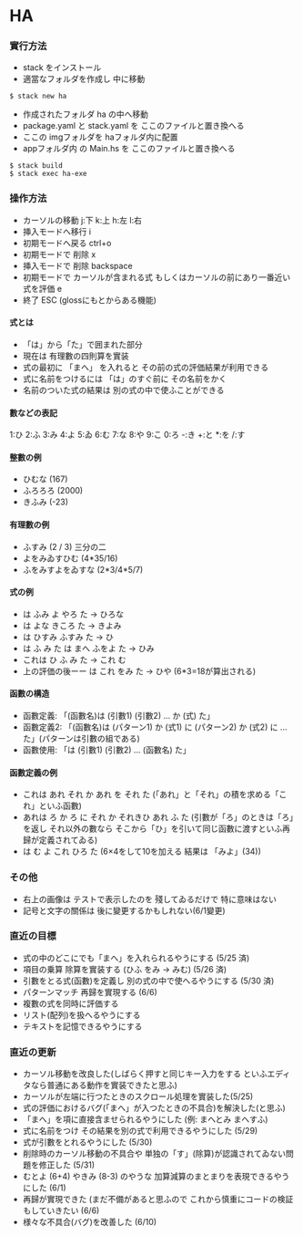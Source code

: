 # HA
### 實行方法

- stack をインストール
- 適當なフォルダを作成し 中に移動

```
$ stack new ha
```
- 作成されたフォルダ ha の中へ移動
- package.yaml と stack.yaml を ここのファイルと置き換へる
- ここの imgフォルダを haフォルダ内に配置
- appフォルダ内 の Main.hs を ここのファイルと置き換へる
```
$ stack build
$ stack exec ha-exe
```

### 操作方法
- カーソルの移動 j:下 k:上 h:左 l:右
- 挿入モードへ移行 i
- 初期モードへ戻る ctrl+o
- 初期モードで 削除 x
- 挿入モードで 削除 backspace
- 初期モードで カーソルが含まれる式 もしくはカーソルの前にあり一番近い式を評価 e
- 終了 ESC (glossにもとからある機能)

#### 式とは
- 「は」から「た」で囲まれた部分
- 現在は 有理數の四則算を實装
- 式の最初に 「まへ」 を入れると その前の式の評価結果が利用できる
- 式に名前をつけるには 「は」のすぐ前に その名前をかく
- 名前のついた式の結果は 別の式の中で使ふことができる

#### 數などの表記
1:ひ 2:ふ 3:み 4:よ 5:ゐ 6:む 7:な 8:や 9:こ 0:ろ -:き +:と \*:を /:す

#### 整數の例
- ひむな (167)
- ふろろろ (2000)
- きふみ (-23)

#### 有理數の例
- ふすみ (2 / 3) 三分の二
- よをみゐすひむ (4\*35/16)
- ふをみすよをゐすな (2\*3/4\*5/7)

#### 式の例
- は ふみ よ やろ た  -> ひろな
- は よな きころ た -> きよみ
- は ひすみ ふすみ た -> ひ
- は ふ み た は まへ ふをよ た -> ひみ
- これは ひ ふ み た -> これ む
- 上の評価の後ーー  は これ をみ た -> ひや (6\*3=18が算出される)

#### 函數の構造
- 函數定義: 「(函數名)は (引數1) (引數2) ... か (式) た」
- 函數定義2: 「(函數名)は (パターン1) か (式1) に (パターン2) か (式2) に ... た」(パターンは引數の組である)
- 函數使用: 「は (引數1) (引數2) ... (函數名) た」

#### 函數定義の例
- これは あれ それ か あれ を それ た (「あれ」と「それ」の積を求める「これ」といふ函數)
- あれは ろ か ろ に それ か それきひ あれ ふ た (引數が「ろ」のときは「ろ」を返し それ以外の數なら そこから「ひ」を引いて同じ函數に渡すといふ再歸が定義されてゐる)
- は む よ これ ひろ た (6×4をして10を加える  結果は 「みよ」(34))


### その他
- 右上の画像は テストで表示したのを 殘してゐるだけで 特に意味はない
- 記号と文字の關係は 後に變更するかもしれない(6/1變更)

### 直近の目標
- 式の中のどこにでも「まへ」を入れられるやうにする (5/25 済)
- 項目の乗算 除算を實装する (ひふ をみ -> みむ) (5/26 済)
- 引數をとる式(函數)を定義し 別の式の中で使へるやうにする (5/30 済)
- パターンマッチ 再歸を實現する (6/6)
- 複數の式を同時に評価する
- リスト(配列)を扱へるやうにする
- テキストを記憶できるやうにする

### 直近の更新
- カーソル移動を改良した(しばらく押すと同じキー入力をする といふエディタなら普通にある動作を實装できたと思ふ)
- カーソルが左端に行つたときのスクロール処理を實装した(5/25)
- 式の評価におけるバグ(「まへ」が入つたときの不具合)を解決した(と思ふ)
- 「まへ」を項に直接含ませられるやうにした (例: まへとみ まへすふ)
- 式に名前をつけ その結果を別の式で利用できるやうにした (5/29)
- 式が引數をとれるやうにした (5/30)
- 削除時のカーソル移動の不具合や 単独の「す」(除算)が認識されてゐない問題を修正した (5/31)
- むとよ (6+4) やきみ (8-3) のやうな 加算減算のまとまりを表現できるやうにした (6/1)
- 再歸が實現できた (まだ不備があると思ふので これから慎重にコードの検証もしていきたい (6/6)
- 様々な不具合(バグ)を改善した (6/10)
